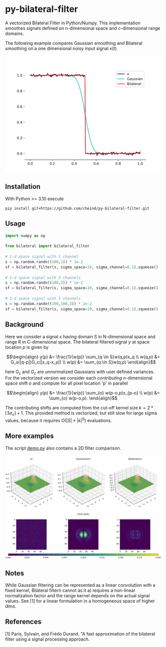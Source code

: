 # py-bilateral-filter
A vectorized Bilateral Filter in Python/Numpy. This implementation smoothes signals defined on n-dimensional space and c-dimensional range domains.

The following example compares Gaussian smoothing and Bilateral smoothing on a one dimensional noisy input signal $x(t)$.

![](etc/1d.svg)


## Installation
With Python >= 3.10 execute

```shell
pip install git+https://github.com/cheind/py-bilateral-filter.git
```

## Usage

```python
import numpy as np

from bilateral import bilateral_filter

# 1-d space signal with 1 channel
s = np.random.randn((100,1)) * 1e-2
sf = bilateral_filter(s, sigma_space=10, sigma_channel=0.1).squeeze()

# 1-d space signal with 3 channels
s = np.random.randn((100,3)) * 1e-2
sf = bilateral_filter(s, sigma_space=10, sigma_channel=0.1).squeeze()

# 2-d space signal with 3 channels
s = np.random.randn((100,100,3)) * 1e-2
sf = bilateral_filter(s, sigma_space=10, sigma_channel=0.1).squeeze()
```

## Background

Here we consider a signal $x$ having domain S in N-dimensional
space and range R in C-dimensional space. The bilateral filtered
signal $y$ at space location $p$ is given by
```math
\begin{align}
    y(p) &= \frac{1}{w(p)} \sum_{q \in S}w(q,p)x_q \\
    w(q,p) &= G_s(|q-p|)G_c(|x_q-x_p|) \\
    w(p) &= \sum_{q \in S}w(q,p)
\end{align}
```
here $G_s$ and $G_c$ are unnormalized Gaussians with user defined variances. For the vectorized version we consider each *contributing* n-dimensional space shift $o$
and compute for all pixel location 'p' in parallel

```math
\begin{align}
    y(p) &= \frac{1}{w(p)} \sum_{o} w(p-o,p)x_{p-o} \\    
    w(p) &= \sum_{o} w(p-o,p).
\end{align}
```

The contributing shifts are computed from the cut-off kernel size
$k=2*\left \lceil{3\sigma_s}\right \rceil+1$. This provided method is vectorized, but still slow for large sigma values, because it requires $O(|S|*|k|^S)$ evaluations.


## More examples

The script [demo.py](demo.py) also contains a 2D filter comparison. 

![](etc/2d.svg)


## Notes

While Gaussian filtering can be represented as a linear convolution
with a fixed kernel, Bilateral filtern cannot as it a) requires
a non-linear normalization factor and the range kernel depends
on the actual signal values. See [1] for a linear formulation
in a homogeneous space of higher dims.


## References
[1] Paris, Sylvain, and Frédo Durand. "A fast approximation of the bilateral filter using a signal processing approach.


